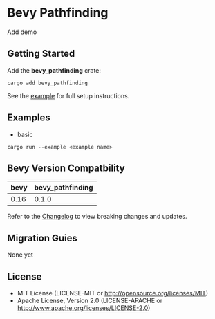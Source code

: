 # Bevy Pathfinding

Add demo

## Getting Started

Add the **bevy_pathfinding** crate:

```
cargo add bevy_pathfinding
```

See the [example](examples/basic.rs) for full setup instructions.

## Examples

- basic

```
cargo run --example <example name>
```

## Bevy Version Compatbility

| bevy | bevy_pathfinding |
| ---- | ---------------- |
| 0.16 | 0.1.0            |

Refer to the [Changelog](Changelog.md) to view breaking changes and updates.

## Migration Guies

None yet

## License 

- MIT License (LICENSE-MIT or http://opensource.org/licenses/MIT)
- Apache License, Version 2.0 (LICENSE-APACHE or http://www.apache.org/licenses/LICENSE-2.0)